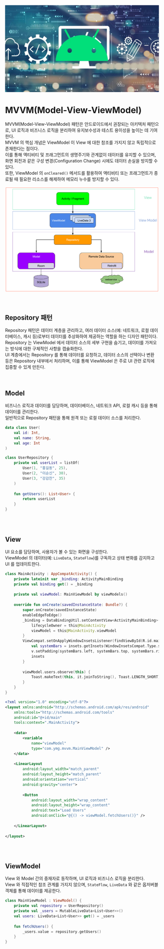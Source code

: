 <br/>![architecture](./architecture.png)<br/>
# MVVM(Model-View-ViewModel)
MVVM(Model-View-ViewModel) 패턴은 안드로이드에서 권장되는 아키텍처 패턴으로, UI 로직과 비즈니스 로직을 분리하여 유지보수성과 테스트 용이성을 높이는 데 기여한다.<br/>
MVVM 의 핵심 개념은 ViewModel 이 View 에 대한 참조를 가지지 않고 독립적으로 존재한다는 점이다.<br/>
이를 통해 액티비티 및 프래그먼트의 생명주기와 관계없이 데이터를 유지할 수 있으며, 화면 회전과 같은 구성 변경(Configuration Change) 시에도 데이터 손실을 방지할 수 있다.<br/>
또한, ViewModel 의 `onCleared()` 메서드를 활용하여 액티비티 또는 프래그먼트가 종료될 때 필요한 리소스를 해제하여 메모리 누수를 방지할 수 있다.<br/>
<br/>![image](./mvvm.png)<br/>
<br/>
<br/>

## Repository 패턴
Repository 패턴은 데이터 계층을 관리하고, 여러 데이터 소스(예: 네트워크, 로컬 데이터베이스, 캐시 등)로부터 데이터를 추상화하여 제공하는 역할을 하는 디자인 패턴이다.<br/>
Repository 는 ViewModel 에서 데이터 소스의 세부 구현을 숨기고, 데이터를 가져오는 방식에 대한 구체적인 사항을 캡슐화한다.<br/>
UI 계층에서는 Repository 를 통해 데이터를 요청하고, 데이터 소스의 선택이나 변환 등은 Repository 내부에서 처리하며, 이를 통해 ViewModel 은 주로 UI 관련 로직에 집중할 수 있게 만든다.<br/>
<br/>
<br/>

## Model
비즈니스 로직과 데이터를 담당하며, 데이터베이스, 네트워크 API, 로컬 캐시 등을 통해 데이터를 관리한다.<br/>
일반적으로 Repository 패턴을 통해 원격 또는 로컬 데이터 소스를 처리한다.<br/>

```kotlin
data class User(
    val id: Int,
    val name: String,
    val age: Int
)
```
```kotlin
class UserRepository {
    private val userList = listOf(
        User(1, "홍길동", 25),
        User(2, "이순신", 30),
        User(3, "강감찬", 35)
    )

    fun getUsers(): List<User> {
        return userList
    }
}
```
<br/>
<br/>

## View
UI 요소를 담당하며, 사용자가 볼 수 있는 화면을 구성한다.<br/>
ViewModel 의 데이터(예: `LiveData`, `StateFlow`)를 구독하고 상태 변화를 감지하고 UI 를 업데이트한다.<br/>

```kotlin
class MainActivity : AppCompatActivity() {
    private lateinit var _binding: ActivityMainBinding
    private val binding get() = _binding

    private val viewModel: MainViewModel by viewModels()

    override fun onCreate(savedInstanceState: Bundle?) {
        super.onCreate(savedInstanceState)
        enableEdgeToEdge()
        _binding = DataBindingUtil.setContentView<ActivityMainBinding>(this, R.layout.activity_main).apply {
            lifecycleOwner = this@MainActivity
            viewModel = this@MainActivity.viewModel
        }
        ViewCompat.setOnApplyWindowInsetsListener(findViewById(R.id.main)) { v, insets ->
            val systemBars = insets.getInsets(WindowInsetsCompat.Type.systemBars())
            v.setPadding(systemBars.left, systemBars.top, systemBars.right, systemBars.bottom)
            insets
        }

        viewModel.users.observe(this) {
            Toast.makeText(this, it.joinToString(), Toast.LENGTH_SHORT).show()
        }
    }
}
```
```xml
<?xml version="1.0" encoding="utf-8"?>
<layout xmlns:android="http://schemas.android.com/apk/res/android"
    xmlns:tools="http://schemas.android.com/tools"
    android:id="@+id/main"
    tools:context=".MainActivity">

    <data>
        <variable
            name="viewModel"
            type="com.ymg.mvvm.MainViewModel" />
    </data>

    <LinearLayout
        android:layout_width="match_parent"
        android:layout_height="match_parent"
        android:orientation="vertical"
        android:gravity="center">

        <Button
            android:layout_width="wrap_content"
            android:layout_height="wrap_content"
            android:text="Load Users"
            android:onClick="@{() -> viewModel.fetchUsers()}" />

    </LinearLayout>

</layout>
```
<br/>
<br/>

## ViewModel
View 와 Model 간의 중재자로 동작하며, UI 로직과 비즈니스 로직을 분리한다.<br/>
View 와 직접적인 참조 관계를 가지지 않으며, `StateFlow`, `LiveData` 와 같은 옵저버블 객체를 통해 데이터를 제공한다.<br/>

```kotlin
class MainViewModel : ViewModel() {
    private val repository = UserRepository()
    private val _users = MutableLiveData<List<User>>()
    val users: LiveData<List<User>> get() = _users

    fun fetchUsers() {
        _users.value = repository.getUsers()
    }
}
```